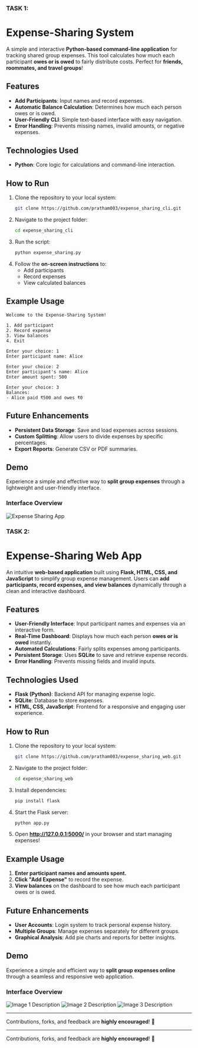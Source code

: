 ### TASK 1: 

# **Expense-Sharing System**  

A simple and interactive **Python-based command-line application** for tracking shared group expenses. This tool calculates how much each participant **owes or is owed** to fairly distribute costs. Perfect for **friends, roommates, and travel groups**!  

## **Features**  
- **Add Participants**: Input names and record expenses.  
- **Automatic Balance Calculation**: Determines how much each person owes or is owed.  
- **User-Friendly CLI**: Simple text-based interface with easy navigation.  
- **Error Handling**: Prevents missing names, invalid amounts, or negative expenses.  

## **Technologies Used**  
- **Python**: Core logic for calculations and command-line interaction.  

## **How to Run**  
1. Clone the repository to your local system:  
   ```bash
   git clone https://github.com/pratham003/expense_sharing_cli.git
   ```
2. Navigate to the project folder:  
   ```bash
   cd expense_sharing_cli
   ```
3. Run the script:  
   ```bash
   python expense_sharing.py
   ```
4. Follow the **on-screen instructions** to:  
   - Add participants  
   - Record expenses  
   - View calculated balances  

## **Example Usage**  
```
Welcome to the Expense-Sharing System!

1. Add participant  
2. Record expense  
3. View balances  
4. Exit  

Enter your choice: 1  
Enter participant name: Alice  

Enter your choice: 2  
Enter participant's name: Alice  
Enter amount spent: 500  

Enter your choice: 3  
Balances:  
- Alice paid ₹500 and owes ₹0  
```

## **Future Enhancements**  
- **Persistent Data Storage**: Save and load expenses across sessions.  
- **Custom Splitting**: Allow users to divide expenses by specific percentages.  
- **Export Reports**: Generate CSV or PDF summaries.  

## **Demo**  

Experience a simple and effective way to **split group expenses** through a lightweight and user-friendly interface.  

### **Interface Overview**  

![Expense Sharing App](https://github.com/pratham003/expense_sharing_app/blob/main/task%201/image.png?raw=true)


### TASK 2:

# **Expense-Sharing Web App**  

An intuitive **web-based application** built using **Flask, HTML, CSS, and JavaScript** to simplify group expense management. Users can **add participants, record expenses, and view balances** dynamically through a clean and interactive dashboard.  

## **Features**  
- **User-Friendly Interface**: Input participant names and expenses via an interactive form.  
- **Real-Time Dashboard**: Displays how much each person **owes or is owed** instantly.  
- **Automated Calculations**: Fairly splits expenses among participants.  
- **Persistent Storage**: Uses **SQLite** to save and retrieve expense records.  
- **Error Handling**: Prevents missing fields and invalid inputs.  

## **Technologies Used**  
- **Flask (Python)**: Backend API for managing expense logic.  
- **SQLite**: Database to store expenses.  
- **HTML, CSS, JavaScript**: Frontend for a responsive and engaging user experience.  

## **How to Run**  
1. Clone the repository to your local system:  
   ```bash
   git clone https://github.com/pratham003/expense_sharing_web.git
   ```
2. Navigate to the project folder:  
   ```bash
   cd expense_sharing_web
   ```
3. Install dependencies:  
   ```bash
   pip install flask
   ```
4. Start the Flask server:  
   ```bash
   python app.py
   ```
5. Open **http://127.0.0.1:5000/** in your browser and start managing expenses!  

## **Example Usage**  
1. **Enter participant names and amounts spent.**  
2. **Click "Add Expense"** to record the expense.  
3. **View balances** on the dashboard to see how much each participant owes or is owed.  

## **Future Enhancements**  
- **User Accounts**: Login system to track personal expense history.  
- **Multiple Groups**: Manage expenses separately for different groups.  
- **Graphical Analysis**: Add pie charts and reports for better insights.  

## **Demo**  

Experience a simple and efficient way to **split group expenses online** through a seamless and responsive web application.  

### **Interface Overview**  

![Image 1 Description](image1.png)
![Image 2 Description](image2.png)
![Image 3 Description](image3.png)

---

Contributions, forks, and feedback are **highly encouraged**! 🚀


---

Contributions, forks, and feedback are **highly encouraged**! 🚀
